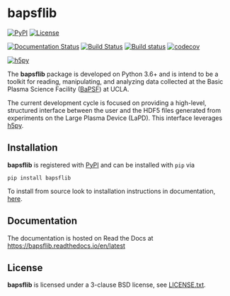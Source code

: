 # bapsflib

[![PyPI](https://img.shields.io/pypi/v/bapsflib.svg)](https://pypi.org/project/bapsflib)
[![License](https://img.shields.io/badge/License-BSD-blue.svg)](./LICENSES/LICENSE.txt)

[![Documentation Status](https://readthedocs.org/projects/bapsflib/badge/)](https://bapsflib.readthedocs.io/en/latest)
[![Build Status](https://img.shields.io/travis/BaPSF/bapsflib/master.svg?label=Travis%20CI)](https://travis-ci.org/BaPSF/bapsflib)
[![Build status](https://ci.appveyor.com/api/projects/status/kuia1r8iiqwiu2gg/branch/master?svg=true)](https://ci.appveyor.com/project/rocco8773/bapsflib/branch/master)
[![codecov](https://codecov.io/gh/BaPSF/bapsflib/branch/master/graph/badge.svg)](https://codecov.io/gh/BaPSF/bapsflib/branch/master)

[![h5py](https://img.shields.io/badge/powered%20by-h5py-%235e9ffa.svg)](https://www.h5py.org/)

The **bapsflib** package is developed on Python 3.6+ and is intend to 
be a toolkit for reading, manipulating, and analyzing data collected at 
the Basic Plasma Science Facility 
([BaPSF](http://plasma.physics.ucla.edu/)) at UCLA. 

The current development cycle is focused on providing a high-level, 
structured interface between the user and the HDF5 files generated from
experiments on the Large Plasma Device (LaPD).  This interface 
leverages [h5py](https://www.h5py.org/).

## Installation

**bapsflib** is registered with [PyPI](https://pypi.org/) and can be 
installed with `pip` via

`pip install bapsflib`

To install from source look to installation instructions in 
documentation, 
[here](https://bapsflib.readthedocs.io/en/latest/installation.html).

## Documentation

The documentation is hosted on Read the Docs at 
https://bapsflib.readthedocs.io/en/latest

## License

**bapsflib** is licensed under a 3-clause BSD license, see 
[LICENSE.txt](LICENSES/LICENSE.txt).